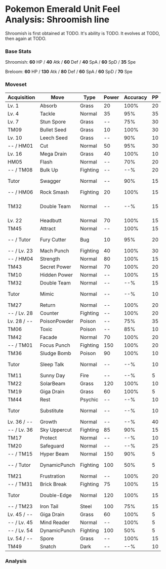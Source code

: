 # Pokemon Emerald Unit Feel Analysis: Shroomish line

Shroomish is first obtained at TODO. It's ability is TODO. It evolves at TODO, then again at TODO.

### Base Stats

Shroomish: **60** HP / **40** Atk / **60** Def / **40** SpA / **60** SpD / **35** Spe

Breloom: **60** HP / **130** Atk / **80** Def / **60** SpA / **60** SpD / **70** Spe

### Moveset

|Acquisition|Move        |Type    |Power|Accuracy|PP |Notes                    |
|---        |---         |---     |---  |---     |---|---                      |
|Lv. 1      |Absorb      |Grass   |20   |100%    |20 |                         |
|Lv. 4      |Tackle      |Normal  |35   |95%     |35 |                         |
|Lv. 7      |Stun Spore  |Grass   |--   |75%     |30 |                         |
|TM09       |Bullet Seed |Grass   |10   |100%    |30 |                         |
|Lv. 10     |Leech Seed  |Grass   |--   |90%     |10 |                         |
|-- / HM01  |Cut         |Normal  |50   |95%     |30 |                         |
|Lv. 16     |Mega Drain  |Grass   |40   |100%    |10 |                         |
|HM05       |Flash       |Normal  |--   |70%     |20 |                         |
|-- / TM08  |Bulk Up     |Fighting|--   |--%     |20 |                         |
|Tutor      |Swagger     |Normal  |--   |90%     |15 |Emerald only             |
|-- / HM06  |Rock Smash  |Fighting|20   |100%    |15 |                         |
|TM32       |Double Team |Normal  |--   |--%     |15 |Buy at Game Corner       |
|Lv. 22     |Headbutt    |Normal  |70   |100%    |15 |                         |
|TM45       |Attract     |Normal  |--   |100%    |15 |                         |
|-- / Tutor |Fury Cutter |Bug     |10   |95%     |20 |Emerald only             |
|-- / Lv. 23|Mach Punch  |Fighting|40   |100%    |30 |                         |
|-- / HM04  |Strength    |Normal  |80   |100%    |15 |                         |
|TM43       |Secret Power|Normal  |70   |100%    |20 |                         |
|TM10       |Hidden Power|Normal  |--   |100%    |15 |                         |
|TM32       |Double Team |Normal  |--   |--%     |15 |                         |
|Tutor      |Mimic       |Normal  |--   |--%     |10 |Emerald only             |
|TM27       |Return      |Normal  |--   |100%    |20 |                         |
|-- / Lv. 28|Counter     |Fighting|--   |100%    |20 |                         |
|Lv. 28 / --|PoisonPowder|Poison  |--   |75%     |35 |                         |
|TM06       |Toxic       |Poison  |--   |85%     |10 |                         |
|TM42       |Facade      |Normal  |70   |100%    |20 |                         |
|-- / TM01  |Focus Punch |Fighting|150  |100%    |20 |                         |
|TM36       |Sludge Bomb |Poison  |90   |100%    |10 |                         |
|Tutor      |Sleep Talk  |Normal  |--   |--%     |10 |Emerald only             |
|TM11       |Sunny Day   |Fire    |--   |--%     |5  |                         |
|TM22       |SolarBeam   |Grass   |120  |100%    |10 |                         |
|TM19       |Giga Drain  |Grass   |60   |100%    |5  |                         |
|TM44       |Rest        |Psychic |--   |--%     |10 |                         |
|Tutor      |Substitute  |Normal  |--   |--%     |10 |Emerald only             |
|Lv. 36 / --|Growth      |Normal  |--   |--%     |40 |                         |
|-- / Lv. 36|Sky Uppercut|Fighting|85   |90%     |15 |                         |
|TM17       |Protect     |Normal  |--   |--%     |10 |                         |
|TM20       |Safeguard   |Normal  |--   |--%     |25 |                         |
|-- / TM15  |Hyper Beam  |Normal  |150  |90%     |5  |                         |
|-- / Tutor |DynamicPunch|Fighting|100  |50%     |5  |Emerald only             |
|TM21       |Frustration |Normal  |--   |100%    |20 |                         |
|-- / TM31  |Brick Break |Fighting|75   |100%    |15 |                         |
|Tutor      |Double-Edge |Normal  |120  |100%    |15 |Emerald only             |
|-- / TM23  |Iron Tail   |Steel   |100  |75%     |15 |                         |
|Lv. 45 / --|Giga Drain  |Grass   |60   |100%    |5  |                         |
|-- / Lv. 45|Mind Reader |Normal  |--   |100%    |5  |                         |
|-- / Lv. 54|DynamicPunch|Fighting|100  |50%     |5  |                         |
|Lv. 54 / --|Spore       |Grass   |--   |100%    |15 |                         |
|TM49       |Snatch      |Dark    |--   |--%     |10 |                         |

### Analysis